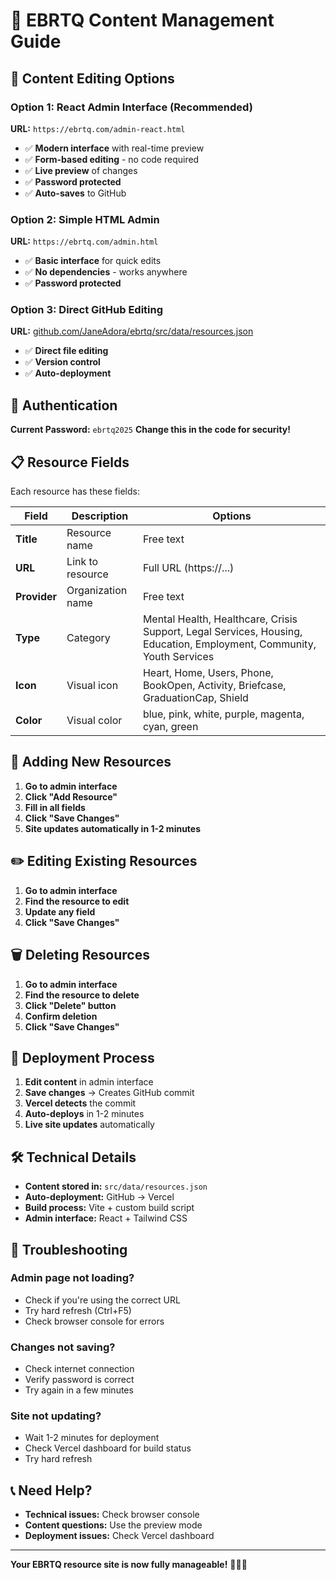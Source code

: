 # 📝 EBRTQ Content Management Guide

## 🎯 **Content Editing Options**

### **Option 1: React Admin Interface (Recommended)**
**URL:** `https://ebrtq.com/admin-react.html`
- ✅ **Modern interface** with real-time preview
- ✅ **Form-based editing** - no code required
- ✅ **Live preview** of changes
- ✅ **Password protected**
- ✅ **Auto-saves** to GitHub

### **Option 2: Simple HTML Admin**
**URL:** `https://ebrtq.com/admin.html`
- ✅ **Basic interface** for quick edits
- ✅ **No dependencies** - works anywhere
- ✅ **Password protected**

### **Option 3: Direct GitHub Editing**
**URL:** [github.com/JaneAdora/ebrtq/src/data/resources.json](https://github.com/JaneAdora/ebrtq/src/data/resources.json)
- ✅ **Direct file editing**
- ✅ **Version control**
- ✅ **Auto-deployment**

## 🔐 **Authentication**

**Current Password:** `ebrtq2025`
**Change this in the code for security!**

## 📋 **Resource Fields**

Each resource has these fields:

| Field | Description | Options |
|-------|-------------|---------|
| **Title** | Resource name | Free text |
| **URL** | Link to resource | Full URL (https://...) |
| **Provider** | Organization name | Free text |
| **Type** | Category | Mental Health, Healthcare, Crisis Support, Legal Services, Housing, Education, Employment, Community, Youth Services |
| **Icon** | Visual icon | Heart, Home, Users, Phone, BookOpen, Activity, Briefcase, GraduationCap, Shield |
| **Color** | Visual color | blue, pink, white, purple, magenta, cyan, green |

## 🚀 **Adding New Resources**

1. **Go to admin interface**
2. **Click "Add Resource"**
3. **Fill in all fields**
4. **Click "Save Changes"**
5. **Site updates automatically in 1-2 minutes**

## ✏️ **Editing Existing Resources**

1. **Go to admin interface**
2. **Find the resource to edit**
3. **Update any field**
4. **Click "Save Changes"**

## 🗑️ **Deleting Resources**

1. **Go to admin interface**
2. **Find the resource to delete**
3. **Click "Delete" button**
4. **Confirm deletion**
5. **Click "Save Changes"**

## 🔄 **Deployment Process**

1. **Edit content** in admin interface
2. **Save changes** → Creates GitHub commit
3. **Vercel detects** the commit
4. **Auto-deploys** in 1-2 minutes
5. **Live site updates** automatically

## 🛠️ **Technical Details**

- **Content stored in:** `src/data/resources.json`
- **Auto-deployment:** GitHub → Vercel
- **Build process:** Vite + custom build script
- **Admin interface:** React + Tailwind CSS

## 🔧 **Troubleshooting**

### **Admin page not loading?**
- Check if you're using the correct URL
- Try hard refresh (Ctrl+F5)
- Check browser console for errors

### **Changes not saving?**
- Check internet connection
- Verify password is correct
- Try again in a few minutes

### **Site not updating?**
- Wait 1-2 minutes for deployment
- Check Vercel dashboard for build status
- Try hard refresh

## 📞 **Need Help?**

- **Technical issues:** Check browser console
- **Content questions:** Use the preview mode
- **Deployment issues:** Check Vercel dashboard

---

**Your EBRTQ resource site is now fully manageable!** 🏳️‍⚧️✨
